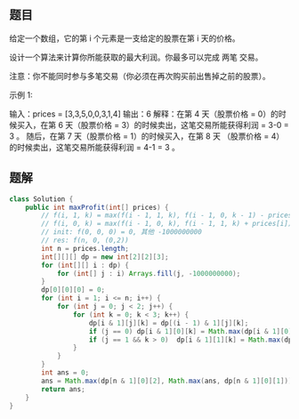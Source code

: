 ## 题目
给定一个数组，它的第 i 个元素是一支给定的股票在第 i 天的价格。

设计一个算法来计算你所能获取的最大利润。你最多可以完成 两笔 交易。

注意：你不能同时参与多笔交易（你必须在再次购买前出售掉之前的股票）。



示例 1:

输入：prices = [3,3,5,0,0,3,1,4]
输出：6
解释：在第 4 天（股票价格 = 0）的时候买入，在第 6 天（股票价格 = 3）的时候卖出，这笔交易所能获得利润 = 3-0 = 3 。
随后，在第 7 天（股票价格 = 1）的时候买入，在第 8 天 （股票价格 = 4）的时候卖出，这笔交易所能获得利润 = 4-1 = 3 。

## 题解
```java
class Solution {
    public int maxProfit(int[] prices) {
        // f(i, 1, k) = max(f(i - 1, 1, k), f(i - 1, 0, k - 1) - prices[i])
        // f(i, 0, k) = max(f(i - 1, 0, k), f(i - 1, 1, k) + prices[i])
        // init: f(0, 0, 0) = 0, 其他 -1000000000
        // res: f(n, 0, (0,2))
        int n = prices.length;
        int[][][] dp = new int[2][2][3];
        for (int[][] i : dp) {
            for (int[] j : i) Arrays.fill(j, -1000000000);
        }
        dp[0][0][0] = 0;
        for (int i = 1; i <= n; i++) {
            for (int j = 0; j < 2; j++) {
                for (int k = 0; k < 3; k++) {
                    dp[i & 1][j][k] = dp[(i - 1) & 1][j][k];
                    if (j == 0) dp[i & 1][0][k] = Math.max(dp[i & 1][0][k], dp[(i - 1) & 1][1][k] + prices[i - 1]);
                    if (j == 1 && k > 0)  dp[i & 1][1][k] = Math.max(dp[i & 1][1][k], dp[(i - 1) & 1][0][k - 1] - prices[i - 1]);
                }
            }
        }
        int ans = 0;
        ans = Math.max(dp[n & 1][0][2], Math.max(ans, dp[n & 1][0][1]));
        return ans;
    }
}
```